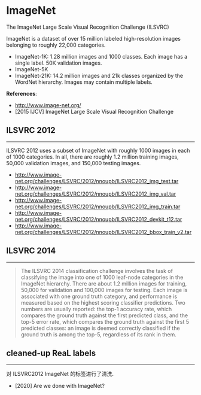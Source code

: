 # ImageNet 
The ImageNet Large Scale Visual Recognition Challenge (ILSVRC)

ImageNet is a dataset of over 15 million labeled high-resolution images belonging to roughly 22,000 categories.

- ImageNet-1K: 1.28 million images and 1000 classes. Each image has a single label. 50K validation images.
- ImageNet-5K
- ImageNet-21K: 14.2 million images and 21k classes organized by the WordNet hierarchy. Images may contain multiple labels.

**References**:
- http://www.image-net.org/
- [2015 IJCV] ImageNet Large Scale Visual Recognition Challenge


## ILSVRC 2012
---
ILSVRC 2012 uses a subset of ImageNet with roughly 1000 images in each of 1000 categories. In all, there are roughly 1.2 million training images, 50,000 validation images, and 150,000 testing images.

- http://www.image-net.org/challenges/LSVRC/2012/nnoupb/ILSVRC2012_img_test.tar
- http://www.image-net.org/challenges/LSVRC/2012/nnoupb/ILSVRC2012_img_val.tar
- http://www.image-net.org/challenges/LSVRC/2012/nnoupb/ILSVRC2012_img_train.tar
- http://www.image-net.org/challenges/LSVRC/2012/nnoupb/ILSVRC2012_devkit_t12.tar
- http://www.image-net.org/challenges/LSVRC/2012/nnoupb/ILSVRC2012_bbox_train_v2.tar


## ILSVRC 2014
----
> The ILSVRC 2014 classification challenge involves the task of classifying the image into one of 1000 leaf-node categories in the ImageNet hierarchy. There are about 1.2 million images for training, 50,000 for validation and 100,000 images for testing. Each image is associated with one ground truth category, and performance is measured based on the highest scoring classifier predictions. Two numbers are usually reported: the top-1 accuracy rate, which compares the ground truth against the first predicted class, and the top-5 error rate, which compares the ground truth against the first 5 predicted classes: an image is deemed correctly classified if the ground truth is among the top-5, regardless of its rank in them.


## cleaned-up ReaL labels
---
对 ILSVRC2012 ImageNet 的标签进行了清洗.

- [2020] Are we done with ImageNet?

